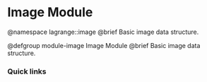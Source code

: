 Image Module
============

@namespace lagrange::image
@brief Basic image data structure.

@defgroup module-image Image Module
@brief Basic image data structure.

### Quick links
